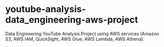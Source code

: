 # youtube-analysis-data_engineering-aws-project
Data Engineering YouTube Analysis Project using AWS services (Amazon S3, AWS IAM, QuickSight, AWS Glue, AWS Lambda, AWS Athena).
